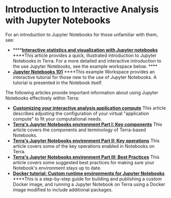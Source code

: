 # Introduction to Interactive Analysis with Jupyter Notebooks

For an introduction to Jupyter Notebooks for those unfamiliar with them, see:

*  ****[**Interactive statistics and visualization with Jupyter notebooks**](https://support.terra.bio/hc/en-us/articles/360024898671-Interactive-statistics-and-visualization-with-Jupyter-notebooks) ****This article provides a quick, illustrated introduction to Jupyter Notebooks in Terra. For a more detailed and interactive introduction to the use Jupyter Notebooks, see the example workspace below. ****
* [**Jupyter Notebooks 101**](https://terra.biodatacatalyst.nhlbi.nih.gov/#workspaces/help-gatk/Jupyter%20Notebooks%20101) ****This example Workspace provides an interactive tutorial for those new to the use of Jupyter Notebooks. A tutorial is presented in the Notebook itself.

The following articles provide important information about using Jupyter Notebooks effectively within Terra:

* [**Customizing your interactive analysis application compute**](https://support.terra.bio/hc/en-us/articles/360038125912) This article describes adjusting the configuration of your virtual "application compute" to fit your computational needs.
* [**Terra's Jupyter Notebooks environment Part I: Key components**](https://support.terra.bio/hc/en-us/search/click?data=BAh7CjoHaWRsKwjvrUvTUwA6CXR5cGVJIgxhcnRpY2xlBjoGRVQ6CHVybEkieWh0dHBzOi8vc3VwcG9ydC50ZXJyYS5iaW8vaGMvZW4tdXMvYXJ0aWNsZXMvMzYwMDI3MjM3ODcxLVRlcnJhLXMtSnVweXRlci1Ob3RlYm9va3MtZW52aXJvbm1lbnQtUGFydC1JLUtleS1jb21wb25lbnRzBjsHVDoOc2VhcmNoX2lkSSIpZTIwOTVkYjgtZmMyMS00MDUxLThmNzgtOTFkMzc2NTI5YTE3BjsHRjoJcmFua2kG--98cfe11c702494ccba7cc99587bcc9ef7aaa78fd) This article covers the components and terminology of Terra-based Notebooks.
* [**Terra's Jupyter Notebooks environment Part II: Key operations**](https://support.terra.bio/hc/en-us/search/click?data=BAh7CjoHaWRsKwikUUnTUwA6CXR5cGVJIgxhcnRpY2xlBjoGRVQ6CHVybEkiemh0dHBzOi8vc3VwcG9ydC50ZXJyYS5iaW8vaGMvZW4tdXMvYXJ0aWNsZXMvMzYwMDI3MDgzMTcyLVRlcnJhLXMtSnVweXRlci1Ob3RlYm9va3MtZW52aXJvbm1lbnQtUGFydC1JSS1LZXktb3BlcmF0aW9ucwY7B1Q6DnNlYXJjaF9pZEkiKWUyMDk1ZGI4LWZjMjEtNDA1MS04Zjc4LTkxZDM3NjUyOWExNwY7B0Y6CXJhbmtpCA%3D%3D--c1a47e6a22bf406bac81ce62e105885c7de890a8) This article covers some of the key operations enabled in Notebooks on Terra.
* [**Terra's Jupyter Notebooks environment Part III: Best Practices**](https://support.terra.bio/hc/en-us/search/click?data=BAh7CjoHaWRsKwjsmLnTUwA6CXR5cGVJIgxhcnRpY2xlBjoGRVQ6CHVybEkie2h0dHBzOi8vc3VwcG9ydC50ZXJyYS5iaW8vaGMvZW4tdXMvYXJ0aWNsZXMvMzYwMDM0NDQxNDUyLVRlcnJhLXMtSnVweXRlci1Ob3RlYm9va3MtZW52aXJvbm1lbnQtUGFydC1JSUktQmVzdC1QcmFjdGljZXMGOwdUOg5zZWFyY2hfaWRJIillMjA5NWRiOC1mYzIxLTQwNTEtOGY3OC05MWQzNzY1MjlhMTcGOwdGOglyYW5raQc%3D--088265ad4fc781767ae7b45c3f9cff2d699b6cc9) This article covers some suggested best practices for making sure your Notebook's environment stays up to date.
* [**Docker tutorial: Custom runtime environments for Jupyter Notebooks**](https://support.terra.bio/hc/en-us/articles/360037143432) ****This is a step-by-step guide for building and publishing a custom Docker image, and running a Jupyter Notebook on Terra using a Docker image modified to include additional packages.





